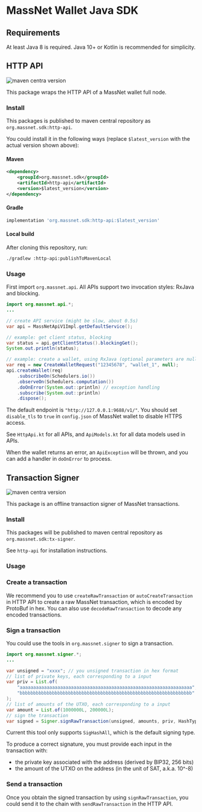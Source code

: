 # MassNet Wallet Java SDK

## Requirements

At least Java 8 is required. Java 10+ or Kotlin is recommended for simplicity.

## HTTP API

![maven centra version](https://img.shields.io/maven-central/v/org.massnet.sdk/http-api)

This package wraps the HTTP API of a MassNet wallet full node.

### Install

This packages is published to maven central repository as `org.massnet.sdk:http-api`.

You could install it in the following ways (replace `$latest_version` with the actual version shown above):

#### Maven

```xml
<dependency>
    <groupId>org.massnet.sdk</groupId>
    <artifactId>http-api</artifactId>
    <version>$latest_version</version>
</dependency>
```

#### Gradle

```groovy
implementation 'org.massnet.sdk:http-api:$latest_version'
```

#### Local build

After cloning this repository, run:

```bash
./gradlew :http-api:publishToMavenLocal
```

### Usage

First import `org.massnet.api`.
All APIs support two invocation styles: RxJava and blocking.

```java
import org.massnet.api.*;
...

// create API service (might be slow, about 0.5s)
var api = MassNetApiV1Impl.getDefaultService();

// example: get client status, blocking
var status = api.getClientStatus().blockingGet();
System.out.println(status);

// example: create a wallet, using RxJava (optional parameters are nullable)
var req = new CreateWalletRequest("12345678", "wallet_1", null);
api.createWallet(req)
    .subscribeOn(Schedulers.io())
    .observeOn(Schedulers.computation())
    .doOnError(System.out::println) // exception handling
    .subscribe(System.out::println)
    .dispose();
```

The default endpoint is `"http://127.0.0.1:9688/v1/"`.
You should set `disable_tls` to `true` in `config.json` of MassNet wallet to disable HTTPS access.

See `HttpApi.kt` for all APIs, and `ApiModels.kt` for all data models used in APIs.

When the wallet returns an error, an `ApiException` will be thrown,
and you can add a handler in `doOnError` to process.

## Transaction Signer

![maven centra version](https://img.shields.io/maven-central/v/org.massnet.sdk/tx-signer)

This package is an offline transaction signer of MassNet transactions.

### Install

This packages will be published to maven central repository as `org.massnet.sdk:tx-signer`.

See `http-api` for installation instructions.

### Usage

### Create a transaction

We recommend you to use `createRawTransaction` or `autoCreateTransaction` in HTTP API to create a raw MassNet transaction, which is encoded by ProtoBuf in hex.
You can also use `decodeRawTransaction` to decode any encoded transactions.

### Sign a transaction

You could use the tools in `org.massnet.signer` to sign a transaction.

```java
import org.massnet.signer.*;
...

var unsigned = "xxxx"; // you unsigned transaction in hex format
// list of private keys, each corresponding to a input
var priv = List.of(
    "aaaaaaaaaaaaaaaaaaaaaaaaaaaaaaaaaaaaaaaaaaaaaaaaaaaaaaaaaaaaaaaa",
    "bbbbbbbbbbbbbbbbbbbbbbbbbbbbbbbbbbbbbbbbbbbbbbbbbbbbbbbbbbbbbbbb"
);
// list of amounts of the UTXO, each corresponding to a input
var amount = List.of(1000000L, 200000L);
// sign the transaction
var signed = Signer.signRawTransaction(unsigned, amounts, priv, HashType.SigHashAll);
```

Current this tool only supports `SigHashAll`, which is the default signing type.

To produce a correct signature, you must provide each input in the transaction with:

* the private key associated with the address (derived by BIP32, 256 bits)
* the amount of the UTXO on the address (in the unit of SAT, a.k.a. 10^-8)

### Send a transaction

Once you obtain the signed transaction by using `signRawTransaction`,
you could send it to the chain with `sendRawTransaction` in the HTTP API.
